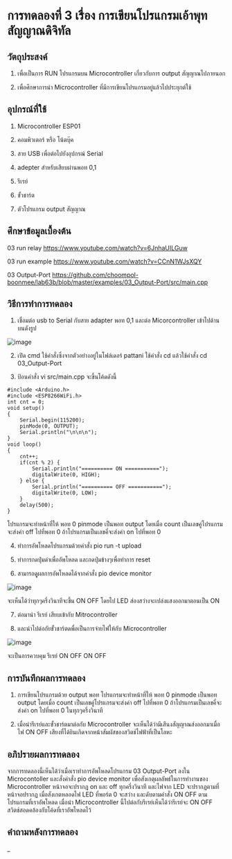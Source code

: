 # การทดลองที่ 3 เรื่อง การเขียนโปรแกรมเอ้าพุทสัญญาณดิจิทัล
## วัตถุประสงค์
1. เพื่อเป็นการ RUN โปรแกรมบน Microcontroller เกี่ยวกับการ output สัญญาณไปภายนอก

2. เพื่อศึกษาการนำ Microcontroller ที่มีการเขียนโปรแกรมอยู่แล้วไปประยุกต์ใช้

## อุปกรณ์ที่ใช้ 
1. Microcontroller ESP01

2. คอมพิวเตอร์ หรือ โน้ตบุ๊ค

3. สาย USB เพื่อต่อไปยังอุปกรณ์ Serial

4. adepter สำหรับเสียบผ่านพอท 0,1 

5. รีเรย์

6. ขั้วชาร์ต

7. ตัวโปรแกรม output สัญญาณ

## ศึกษาข้อมูลเบื้องต้น
03 run relay https://www.youtube.com/watch?v=6JnhaUILGuw

03 run example https://www.youtube.com/watch?v=CCnN1WJsXQY

03 Output-Port https://github.com/choompol-boonmee/lab63b/blob/master/examples/03_Output-Port/src/main.cpp

## วิธีการทำการทดลอง
1. เชื่อมต่อ usb to Serial กับสาย adapter พอท 0,1 และต่อ Micorcontroller เข้าไปด้านบนดังรูป

![image](https://user-images.githubusercontent.com/80879791/112317588-ca530980-8cde-11eb-9aed-4e7f8c37bf7a.png)

2. เปิด cmd ใช้คำสั่งซึ่งจากตัวอย่างอยู่ในโฟล์เดอร์ pattani ใช้คำสั่ง cd แล้วใช้คำสั่ง cd 03_Output-Port

3. ป้อนคำสั่ง vi src/main.cpp จะขึ้นโค้ดดังนี้

```
#include <Arduino.h>
#include <ESP8266WiFi.h>
int cnt = 0;
void setup()
{
	Serial.begin(115200);
	pinMode(0, OUTPUT);
	Serial.println("\n\n\n");
}
void loop()
{
	cnt++;
	if(cnt % 2) {
		Serial.println("========== ON ===========");
		digitalWrite(0, HIGH);
	} else {
		Serial.println("========== OFF ===========");
		digitalWrite(0, LOW);
	}
	delay(500);
}
```

โปรแกรมจะทำหน้าที่ให้ พอท 0 pinmode เป็นพอท output โดยเมื่อ count เป็นเลขคู่โปรแกรมจะส่งค่า off ไปที่พอท 0 ถ้าโปรแกรมเป็นเลขคี่จะส่งค่า on ไปที่พอท 0

4. ทำการอัพโหลดโปรแกรมด้วยคำสั่ง pio run -t upload

5. ทำการกดปุ่มดำเพื่ออัพโหลด และกดปุ่มข้างๆเพื่อทำการ reset

6. สามารถดุูผลการอัพโหลดได้จากคำสั่ง pio device monitor

![image](https://user-images.githubusercontent.com/80879791/112318847-12266080-8ce0-11eb-86f7-16e0decec052.png)

จะเห็นได้ว่าทุกๆครึ่งวินาทีจะขึ้น ON OFF โดยไป LED ส่องสว่างจะเปล่งแสงออกมาตอนเป็น ON 

7. ต่อมานำ รีเรย์ เสียบเข้ากับ Mitrocontroller

8. และนำไปต่อกัยขั้วชาร์ตดพื่อเป็นการจ่ายไฟให้กับ Microcontroller

![image](https://user-images.githubusercontent.com/80879791/112319620-d6d86180-8ce0-11eb-8e46-35270732ae53.png)

จะเป็นการควบคุม รีเรย์ ON OFF ON OFF 

## การบันทึกผลการทดลอง
1. การเขียนโปรแกรมด้วย output พอท โปรแกรมจะทำหน้าที่ให้ พอท 0 pinmode เป็นพอท output โดยเมื่อ count เป็นเลขคู่โปรแกรมจะส่งค่า off ไปที่พอท 0 ถ้าโปรแกรมเป็นเลขคี่จะส่งค่า on ไปที่พอท 0 ในทุกๆครึ่งวินาที

2. เมื่อนำรีเรย์และขั้วชาร์ตมาต่อกับ Microcontroller จะเห็นได้ว่ามีเสีนงสัญญาณส่งออกมาเมื่อไฟ ON OFF เสียงที่ได้ยินเกิดจากหน้าสัมผัสของสวิตช์ไฟฟ้าที่เป็นโลหะ

## อภิปรายผลการทดลอง
จากการทดลองนี้เห็นได้ว่าเมื่อเราทำการอัพโหลดโปรแกรม 03 Output-Port ลงใน Microcontoller และสั่งคำสั่ง pio device monitor เพื่อสังเกตุผลลัพธ์ในการทำงานของ Microcontroller หน้าจอจะปรากฎ on และ off ทุกครึ่งวินาที และไฟจาก LED จะปรากฏตามที่หน้าจอปรากฏ เมื่อสังเกตหลอดไฟ LED ที่พอร์ต 0 จะสว่าง และดับตามคำสั่ง ON OFF ตามโปรแกรมที่เราอัพโหลด เมื่อนำ Microcontroller นี้ไปต่อกับรีเรย์เห็นได้ว่ารีเรย์จะ ON OFF สวิตช์สอดคล้องกับโค้ดที่เราอัพโหลดไว้

## คำถามหลังการทดลอง 
_
